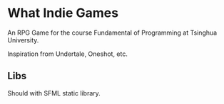 # What Indie Games

An RPG Game for the course Fundamental of Programming at Tsinghua University.

Inspiration from Undertale, Oneshot, etc.

## Libs
Should with SFML static library.


